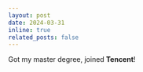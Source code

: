 ```yaml
---
layout: post
date: 2024-03-31
inline: true
related_posts: false
---
```


Got my master degree, joined **Tencent**!
